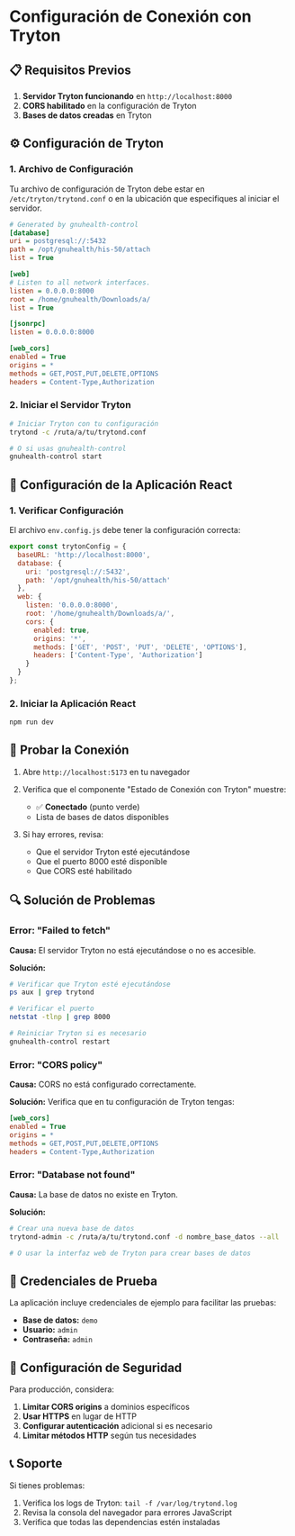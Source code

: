 # Configuración de Conexión con Tryton

## 📋 Requisitos Previos

1. **Servidor Tryton funcionando** en `http://localhost:8000`
2. **CORS habilitado** en la configuración de Tryton
3. **Bases de datos creadas** en Tryton

## ⚙️ Configuración de Tryton

### 1. Archivo de Configuración

Tu archivo de configuración de Tryton debe estar en `/etc/tryton/trytond.conf` o en la ubicación que especifiques al iniciar el servidor.

```ini
# Generated by gnuhealth-control
[database]
uri = postgresql://:5432
path = /opt/gnuhealth/his-50/attach
list = True

[web]
# Listen to all network interfaces.
listen = 0.0.0.0:8000
root = /home/gnuhealth/Downloads/a/
list = True

[jsonrpc]
listen = 0.0.0.0:8000

[web_cors]
enabled = True
origins = *
methods = GET,POST,PUT,DELETE,OPTIONS
headers = Content-Type,Authorization
```

### 2. Iniciar el Servidor Tryton

```bash
# Iniciar Tryton con tu configuración
trytond -c /ruta/a/tu/trytond.conf

# O si usas gnuhealth-control
gnuhealth-control start
```

## 🔧 Configuración de la Aplicación React

### 1. Verificar Configuración

El archivo `env.config.js` debe tener la configuración correcta:

```javascript
export const trytonConfig = {
  baseURL: 'http://localhost:8000',
  database: {
    uri: 'postgresql://:5432',
    path: '/opt/gnuhealth/his-50/attach'
  },
  web: {
    listen: '0.0.0.0:8000',
    root: '/home/gnuhealth/Downloads/a/',
    cors: {
      enabled: true,
      origins: '*',
      methods: ['GET', 'POST', 'PUT', 'DELETE', 'OPTIONS'],
      headers: ['Content-Type', 'Authorization']
    }
  }
};
```

### 2. Iniciar la Aplicación React

```bash
npm run dev
```

## 🧪 Probar la Conexión

1. Abre `http://localhost:5173` en tu navegador
2. Verifica que el componente "Estado de Conexión con Tryton" muestre:
   - ✅ **Conectado** (punto verde)
   - Lista de bases de datos disponibles

3. Si hay errores, revisa:
   - Que el servidor Tryton esté ejecutándose
   - Que el puerto 8000 esté disponible
   - Que CORS esté habilitado

## 🔍 Solución de Problemas

### Error: "Failed to fetch"

**Causa:** El servidor Tryton no está ejecutándose o no es accesible.

**Solución:**
```bash
# Verificar que Tryton esté ejecutándose
ps aux | grep trytond

# Verificar el puerto
netstat -tlnp | grep 8000

# Reiniciar Tryton si es necesario
gnuhealth-control restart
```

### Error: "CORS policy"

**Causa:** CORS no está configurado correctamente.

**Solución:**
Verifica que en tu configuración de Tryton tengas:
```ini
[web_cors]
enabled = True
origins = *
methods = GET,POST,PUT,DELETE,OPTIONS
headers = Content-Type,Authorization
```

### Error: "Database not found"

**Causa:** La base de datos no existe en Tryton.

**Solución:**
```bash
# Crear una nueva base de datos
trytond-admin -c /ruta/a/tu/trytond.conf -d nombre_base_datos --all

# O usar la interfaz web de Tryton para crear bases de datos
```

## 📝 Credenciales de Prueba

La aplicación incluye credenciales de ejemplo para facilitar las pruebas:

- **Base de datos:** `demo`
- **Usuario:** `admin`
- **Contraseña:** `admin`

## 🔐 Configuración de Seguridad

Para producción, considera:

1. **Limitar CORS origins** a dominios específicos
2. **Usar HTTPS** en lugar de HTTP
3. **Configurar autenticación** adicional si es necesario
4. **Limitar métodos HTTP** según tus necesidades

## 📞 Soporte

Si tienes problemas:

1. Verifica los logs de Tryton: `tail -f /var/log/trytond.log`
2. Revisa la consola del navegador para errores JavaScript
3. Verifica que todas las dependencias estén instaladas
